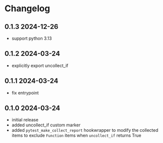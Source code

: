 # Changelog
## 0.1.3 2024-12-26
- support python 3.13

## 0.1.2 2024-03-24
- explicitly export uncollect_if

## 0.1.1 2024-03-24
- fix entrypoint

## 0.1.0 2024-03-24
- initial release
- added uncollect_if custom marker
- added `pytest_make_collect_report` hookwrapper to modify the collected items to exclude `Function` items when `uncollect_if` returns True

